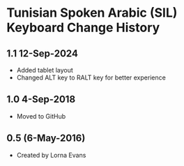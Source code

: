 Tunisian Spoken Arabic (SIL) Keyboard Change History
=======================

1.1 12-Sep-2024
----------------
* Added tablet layout
* Changed ALT key to RALT key for better experience

1.0 4-Sep-2018
-----------------
* Moved to GitHub

0.5 (6-May-2016)
-----------------

* Created by Lorna Evans
